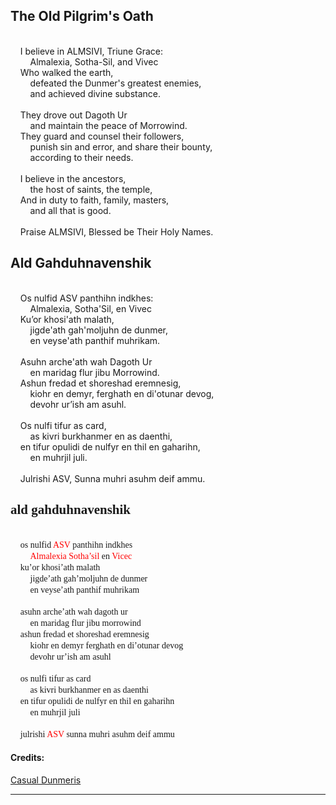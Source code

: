 <style>
@font-face {
    font-family: Daedric;
    src: url('../assets/fonts/ttf/Daedric.ttf') format('truetype');
    font-weight: medium;
    font-style: normal;
}
</style>

## The Old Pilgrim's Oath
\
    I believe in ALMSIVI, Triune Grace:\
        Almalexia, Sotha-Sil, and Vivec\
    Who walked the earth,\
        defeated the Dunmer's greatest enemies,\
        and achieved divine substance.\
\
    They drove out Dagoth Ur\
        and maintain the peace of Morrowind.\
    They guard and counsel their followers,\
        punish sin and error, and share their bounty,\
        according to their needs.\
\
    I believe in the ancestors,\
        the host of saints, the temple,\
    And in duty to faith, family, masters,\
        and all that is good.\
\
    Praise ALMSIVI, Blessed be Their Holy Names.

## Ald Gahduhnavenshik
\
    Os nulfid ASV panthihn indkhes:\
        Almalexia, Sotha'Sil, en Vivec\
    Ku’or khosi'ath malath,\
        jigde'ath gah'moljuhn de dunmer,\
        en veyse'ath panthif muhrikam.\
\
    Asuhn arche'ath wah Dagoth Ur\
        en maridag flur jibu Morrowind.\
    Ashun fredad et shoreshad eremnesig,\
        kiohr en demyr, ferghath en di'otunar devog,\
        devohr ur’ish am asuhl.\
\
    Os nulfi tifur as card,\
        as kivri burkhanmer en as daenthi,\
    en tifur opulidi de nulfyr en thil en gaharihn,\
        en muhrjil juli.\
\
    Julrishi ASV, Sunna muhri asuhm deif ammu.

## <span style="font-family:Daedric">ald gahduhnavenshik</Span>
\
    <span style="font-family:Daedric">os nulfid </Span><span style="font-family:Daedric; color:red">ASV</Span><span style="font-family:Daedric"> panthihn indkhes</Span>\
        <span style="font-family:Daedric; color:red">Almalexia Sotha’sil</Span><span style="font-family:Daedric"> en </Span><span style="font-family:Daedric; color:red">Vicec</Span>\
    <span style="font-family:Daedric">ku’or khosi’ath malath</Span>\
        <span style="font-family:Daedric">jigde’ath gah’moljuhn de dunmer</Span>\
        <span style="font-family:Daedric">en veyse’ath panthif muhrikam</Span>\
\
    <span style="font-family:Daedric">asuhn arche’ath wah dagoth ur</Span>\
        <span style="font-family:Daedric">en maridag flur jibu morrowind</Span>\
    <span style="font-family:Daedric">ashun fredad et shoreshad eremnesig</Span>\
        <span style="font-family:Daedric">kiohr en demyr ferghath en di’otunar devog</Span>\
        <span style="font-family:Daedric">devohr ur’ish am asuhl</Span>\
\
    <span style="font-family:Daedric">os nulfi tifur as card</Span>\
        <span style="font-family:Daedric">as kivri burkhanmer en as daenthi</Span>\
    <span style="font-family:Daedric">en tifur opulidi de nulfyr en thil en gaharihn</Span>\
        <span style="font-family:Daedric">en muhrjil juli</Span>\
\
    <span style="font-family:Daedric">julrishi </Span><span style="font-family:Daedric; color:red">ASV</Span><span style="font-family:Daedric"> sunna muhri asuhm deif ammu</Span>

#### Credits:

[Casual Dunmeris](https://casualscrolls.fandom.com/wiki/Dunmeri_language)

---
